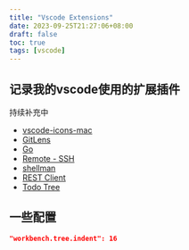 ```yaml
---
title: "Vscode Extensions"
date: 2023-09-25T21:27:06+08:00
draft: false
toc: true
tags: [vscode]
---
```


## 记录我的vscode使用的扩展插件

持续补充中

- [vscode-icons-mac](https://marketplace.visualstudio.com/items?itemName=wayou.vscode-icons-mac)
- [GitLens](https://marketplace.visualstudio.com/items?itemName=eamodio.gitlens)
- [Go](https://marketplace.visualstudio.com/items?itemName=golang.go)
- [Remote - SSH](https://marketplace.visualstudio.com/items?itemName=ms-vscode-remote.remote-ssh)
- [shellman](https://marketplace.visualstudio.com/items?itemName=Remisa.shellman)
- [REST Client](https://marketplace.visualstudio.com/items?itemName=humao.rest-client)
- [Todo Tree](https://marketplace.visualstudio.com/items?itemName=Gruntfuggly.todo-tree)

## 一些配置

```json
"workbench.tree.indent": 16
```